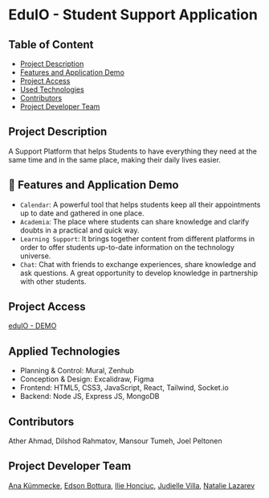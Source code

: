 # EduIO - Student Support Application

## Table of Content

- [Project Description](#project-description)
- [Features and Application Demo](#features-and-application-demo)
- [Project Access](#project-access)
- [Used Technologies](#used-technologies)
- [Contributors](#contributors)
- [Project Developer Team](#project-developer-team)

## Project Description

A Support Platform that helps Students to have everything they need at the same time and in the same place, making their daily lives easier.

## :hammer: Features and Application Demo

- `Calendar`: A powerful tool that helps students keep all their appointments up to date and gathered in one place.
- `Academia`: The place where students can share knowledge and clarify doubts in a practical and quick way.
- `Learning Support`: It brings together content from different platforms in order to offer students up-to-date information on the technology universe.
- `Chat`: Chat with friends to exchange experiences, share knowledge and ask questions. A great opportunity to develop knowledge in partnership with other students.

## Project Access

[eduIO - DEMO](https://edu-io.onrender.com/)

## Applied Technologies

- Planning & Control: Mural, Zenhub
- Conception & Design: Excalidraw, Figma
- Frontend: HTML5, CSS3, JavaScript, React, Tailwind, Socket.io
- Backend: Node JS, Express JS, MongoDB

## Contributors

Ather Ahmad, Dilshod Rahmatov, Mansour Tumeh, Joel Peltonen

## Project Developer Team

[Ana Kümmecke](https://github.com/AninhaCSK), [Edson Bottura](https://github.com/edbottura), [Ilie Honciuc](https://github.com/eleeyeah), [Judielle Villa](https://github.com/CaimeoAI), [Natalie Lazarev](https://github.com/nat-laz)


